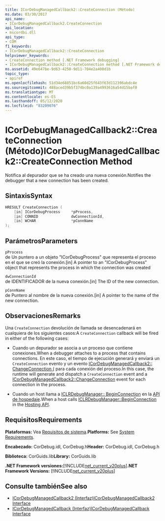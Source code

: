```yaml
---
title: ICorDebugManagedCallback2::CreateConnection (Método)
ms.date: 03/30/2017
api_name:
- ICorDebugManagedCallback2.CreateConnection
api_location:
- mscordbi.dll
api_type:
- COM
f1_keywords:
- ICorDebugManagedCallback2::CreateConnection
helpviewer_keywords:
- CreateConnection method [.NET Framework debugging]
- ICorDebugManagedCallback2::CreateConnection method [.NET Framework debugging]
ms.assetid: 49e647be-9d63-4250-9d11-704e2a400d1b
topic_type:
- apiref
ms.openlocfilehash: 51d34e68851bc6a60d25f643f63d112396abdc4e
ms.sourcegitcommit: 488aced39b5f374bc0a139a4993616a54d15baf0
ms.translationtype: MT
ms.contentlocale: es-ES
ms.lasthandoff: 05/12/2020
ms.locfileid: "83209076"
---
```

# <a name="icordebugmanagedcallback2createconnection-method"></a><span data-ttu-id="3c53e-102">ICorDebugManagedCallback2::CreateConnection (Método)</span><span class="sxs-lookup"><span data-stu-id="3c53e-102">ICorDebugManagedCallback2::CreateConnection Method</span></span>
<span data-ttu-id="3c53e-103">Notifica al depurador que se ha creado una nueva conexión.</span><span class="sxs-lookup"><span data-stu-id="3c53e-103">Notifies the debugger that a new connection has been created.</span></span>  
  
## <a name="syntax"></a><span data-ttu-id="3c53e-104">Sintaxis</span><span class="sxs-lookup"><span data-stu-id="3c53e-104">Syntax</span></span>  
  
```cpp  
HRESULT CreateConnection (  
    [in] ICorDebugProcess     *pProcess,  
    [in] CONNID               dwConnectionId,  
    [in] WCHAR                *pConnName  
);  
```  
  
## <a name="parameters"></a><span data-ttu-id="3c53e-105">Parámetros</span><span class="sxs-lookup"><span data-stu-id="3c53e-105">Parameters</span></span>  
 `pProcess`  
 <span data-ttu-id="3c53e-106">de Un puntero a un objeto "ICorDebugProcess" que representa el proceso en el que se creó la conexión.</span><span class="sxs-lookup"><span data-stu-id="3c53e-106">[in] A pointer to an "ICorDebugProcess" object that represents the process in which the connection was created</span></span>  
  
 `dwConnectionId`  
 <span data-ttu-id="3c53e-107">de IDENTIFICADOR de la nueva conexión.</span><span class="sxs-lookup"><span data-stu-id="3c53e-107">[in] The ID of the new connection.</span></span>  
  
 `pConnName`  
 <span data-ttu-id="3c53e-108">de Puntero al nombre de la nueva conexión.</span><span class="sxs-lookup"><span data-stu-id="3c53e-108">[in] A pointer to the name of the new connection.</span></span>  
  
## <a name="remarks"></a><span data-ttu-id="3c53e-109">Observaciones</span><span class="sxs-lookup"><span data-stu-id="3c53e-109">Remarks</span></span>  
 <span data-ttu-id="3c53e-110">Una `CreateConnection` devolución de llamada se desencadenará en cualquiera de los siguientes casos:</span><span class="sxs-lookup"><span data-stu-id="3c53e-110">A `CreateConnection` callback will be fired in either of the following cases:</span></span>  
  
- <span data-ttu-id="3c53e-111">Cuando un depurador se asocia a un proceso que contiene conexiones.</span><span class="sxs-lookup"><span data-stu-id="3c53e-111">When a debugger attaches to a process that contains connections.</span></span> <span data-ttu-id="3c53e-112">En este caso, el tiempo de ejecución generará y enviará un `CreateConnection` evento y un evento [ICorDebugManagedCallback2:: ChangeConnection (](icordebugmanagedcallback2-changeconnection-method.md) para cada conexión del proceso.</span><span class="sxs-lookup"><span data-stu-id="3c53e-112">In this case, the runtime will generate and dispatch a `CreateConnection` event and a [ICorDebugManagedCallback2::ChangeConnection](icordebugmanagedcallback2-changeconnection-method.md) event for each connection in the process.</span></span>  
  
- <span data-ttu-id="3c53e-113">Cuando un host llama a [ICLRDebugManager:: BeginConnection](../../../../docs/framework/unmanaged-api/hosting/iclrdebugmanager-beginconnection-method.md) en la [API de hospedaje](../hosting/index.md).</span><span class="sxs-lookup"><span data-stu-id="3c53e-113">When a host calls [ICLRDebugManager::BeginConnection](../../../../docs/framework/unmanaged-api/hosting/iclrdebugmanager-beginconnection-method.md) in the [Hosting API](../hosting/index.md).</span></span>  
  
## <a name="requirements"></a><span data-ttu-id="3c53e-114">Requisitos</span><span class="sxs-lookup"><span data-stu-id="3c53e-114">Requirements</span></span>  
 <span data-ttu-id="3c53e-115">**Plataformas:** Vea [Requisitos de sistema](../../get-started/system-requirements.md).</span><span class="sxs-lookup"><span data-stu-id="3c53e-115">**Platforms:** See [System Requirements](../../get-started/system-requirements.md).</span></span>  
  
 <span data-ttu-id="3c53e-116">**Encabezado:** CorDebug.idl, CorDebug.h</span><span class="sxs-lookup"><span data-stu-id="3c53e-116">**Header:** CorDebug.idl, CorDebug.h</span></span>  
  
 <span data-ttu-id="3c53e-117">**Biblioteca:** CorGuids.lib</span><span class="sxs-lookup"><span data-stu-id="3c53e-117">**Library:** CorGuids.lib</span></span>  
  
 <span data-ttu-id="3c53e-118">**.NET Framework versiones:**[!INCLUDE[net_current_v20plus](../../../../includes/net-current-v20plus-md.md)]</span><span class="sxs-lookup"><span data-stu-id="3c53e-118">**.NET Framework Versions:** [!INCLUDE[net_current_v20plus](../../../../includes/net-current-v20plus-md.md)]</span></span>  
  
## <a name="see-also"></a><span data-ttu-id="3c53e-119">Consulte también</span><span class="sxs-lookup"><span data-stu-id="3c53e-119">See also</span></span>

- [<span data-ttu-id="3c53e-120">ICorDebugManagedCallback2 (Interfaz)</span><span class="sxs-lookup"><span data-stu-id="3c53e-120">ICorDebugManagedCallback2 Interface</span></span>](icordebugmanagedcallback2-interface.md)
- [<span data-ttu-id="3c53e-121">ICorDebugManagedCallback (Interfaz)</span><span class="sxs-lookup"><span data-stu-id="3c53e-121">ICorDebugManagedCallback Interface</span></span>](icordebugmanagedcallback-interface.md)
